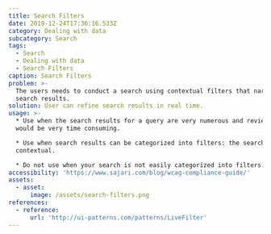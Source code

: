 ```yaml
---
title: Search Filters
date: 2019-12-24T17:36:16.533Z
category: Dealing with data
subcategory: Search
tags:
  - Search
  - Dealing with data
  - Search Filters
caption: Search Filters
problem: >-
  The users needs to conduct a search using contextual filters that narrow the
  search results.
solution: User can refine search results in real time.
usage: >-
  * Use when the search results for a query are very numerous and reviewing them
  would be very time consuming.

  * Use when search results can be categorized into filters: the search must be
  contextual.

  * Do not use when your search is not easily categorized into filters.
accessibility: 'https://www.sajari.com/blog/wcag-compliance-guide/'
assets:
  - asset:
      image: /assets/search-filters.png
references:
  - reference:
      url: 'http://ui-patterns.com/patterns/LiveFilter'
---
```


